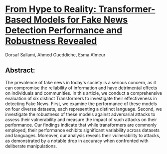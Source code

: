 # [From Hype to Reality: Transformer-Based Models for Fake News Detection Performance and Robustness Revealed](chrome-extension://efaidnbmnnnibpcajpcglclefindmkaj/https://ceur-ws.org/Vol-3593/paper2.pdf)
Dorsaf Sallami, Ahmed Gueddiche, Esma Aïmeur

## Abstract: 
The prevalence of fake news in today's society is a serious concern, as it can compromise the reliability of information and have detrimental effects on individuals and communities. In this article, we conduct a comprehensive evaluation of six distinct Transformers to investigate their effectiveness in detecting Fake News. First, we examine the performance of these models on four diverse datasets, each representing a distinct language. Second, we investigate the robustness of these models against adversarial attacks to assess their vulnerability and measure the impact of such attacks on their performance.  Our findings indicate that while transformers are commonly employed, their performance exhibits significant variability across datasets and languages. Moreover, our analysis reveals their vulnerability to attacks,  as demonstrated by a notable drop in accuracy when confronted with deliberate manipulations. 
